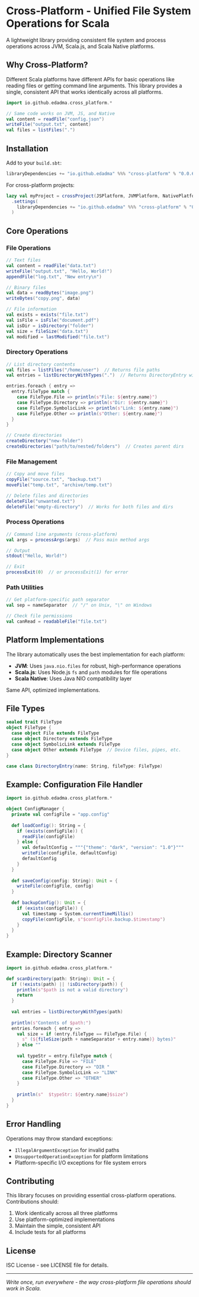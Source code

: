 # Cross-Platform - Unified File System Operations for Scala

A lightweight library providing consistent file system and process operations across JVM, Scala.js, and Scala Native platforms.

## Why Cross-Platform?

Different Scala platforms have different APIs for basic operations like reading files or getting command line arguments. This library provides a single, consistent API that works identically across all platforms.

```scala
import io.github.edadma.cross_platform.*

// Same code works on JVM, JS, and Native
val content = readFile("config.json")
writeFile("output.txt", content)
val files = listFiles(".")
```

## Installation

Add to your `build.sbt`:

```scala
libraryDependencies += "io.github.edadma" %%% "cross-platform" % "0.0.6"
```

For cross-platform projects:
```scala
lazy val myProject = crossProject(JSPlatform, JVMPlatform, NativePlatform)
  .settings(
    libraryDependencies += "io.github.edadma" %%% "cross-platform" % "0.0.6"
  )
```

## Core Operations

### File Operations
```scala
// Text files
val content = readFile("data.txt")
writeFile("output.txt", "Hello, World!")
appendFile("log.txt", "New entry\n")

// Binary files
val data = readBytes("image.png")
writeBytes("copy.png", data)

// File information
val exists = exists("file.txt")
val isFile = isFile("document.pdf")
val isDir = isDirectory("folder")
val size = fileSize("data.txt")
val modified = lastModified("file.txt")
```

### Directory Operations
```scala
// List directory contents
val files = listFiles("/home/user")  // Returns file paths
val entries = listDirectoryWithTypes(".")  // Returns DirectoryEntry with types

entries.foreach { entry =>
  entry.fileType match {
    case FileType.File => println(s"File: ${entry.name}")
    case FileType.Directory => println(s"Dir: ${entry.name}")
    case FileType.SymbolicLink => println(s"Link: ${entry.name}")
    case FileType.Other => println(s"Other: ${entry.name}")
  }
}

// Create directories
createDirectory("new-folder")
createDirectories("path/to/nested/folders")  // Creates parent dirs
```

### File Management
```scala
// Copy and move files
copyFile("source.txt", "backup.txt")
moveFile("temp.txt", "archive/temp.txt")

// Delete files and directories
deleteFile("unwanted.txt")
deleteFile("empty-directory")  // Works for both files and dirs
```

### Process Operations
```scala
// Command line arguments (cross-platform)
val args = processArgs(args)  // Pass main method args

// Output
stdout("Hello, World!")

// Exit
processExit(0)  // or processExit(1) for error
```

### Path Utilities
```scala
// Get platform-specific path separator
val sep = nameSeparator  // "/" on Unix, "\" on Windows

// Check file permissions
val canRead = readableFile("file.txt")
```

## Platform Implementations

The library automatically uses the best implementation for each platform:

- **JVM**: Uses `java.nio.files` for robust, high-performance operations
- **Scala.js**: Uses Node.js `fs` and `path` modules for file operations
- **Scala Native**: Uses Java NIO compatibility layer

Same API, optimized implementations.

## File Types

```scala
sealed trait FileType
object FileType {
  case object File extends FileType
  case object Directory extends FileType  
  case object SymbolicLink extends FileType
  case object Other extends FileType  // Device files, pipes, etc.
}

case class DirectoryEntry(name: String, fileType: FileType)
```

## Example: Configuration File Handler

```scala
import io.github.edadma.cross_platform.*

object ConfigManager {
  private val configFile = "app.config"
  
  def loadConfig(): String = {
    if (exists(configFile)) {
      readFile(configFile)
    } else {
      val defaultConfig = """{"theme": "dark", "version": "1.0"}"""
      writeFile(configFile, defaultConfig)
      defaultConfig
    }
  }
  
  def saveConfig(config: String): Unit = {
    writeFile(configFile, config)
  }
  
  def backupConfig(): Unit = {
    if (exists(configFile)) {
      val timestamp = System.currentTimeMillis()
      copyFile(configFile, s"$configFile.backup.$timestamp")
    }
  }
}
```

## Example: Directory Scanner

```scala
import io.github.edadma.cross_platform.*

def scanDirectory(path: String): Unit = {
  if (!exists(path) || !isDirectory(path)) {
    println(s"$path is not a valid directory")
    return
  }
  
  val entries = listDirectoryWithTypes(path)
  
  println(s"Contents of $path:")
  entries.foreach { entry =>
    val size = if (entry.fileType == FileType.File) {
      s" (${fileSize(path + nameSeparator + entry.name)} bytes)"
    } else ""
    
    val typeStr = entry.fileType match {
      case FileType.File => "FILE"
      case FileType.Directory => "DIR "
      case FileType.SymbolicLink => "LINK"
      case FileType.Other => "OTHER"
    }
    
    println(s"  $typeStr: ${entry.name}$size")
  }
}
```

## Error Handling

Operations may throw standard exceptions:
- `IllegalArgumentException` for invalid paths
- `UnsupportedOperationException` for platform limitations
- Platform-specific I/O exceptions for file system errors

## Contributing

This library focuses on providing essential cross-platform operations. Contributions should:

1. Work identically across all three platforms
2. Use platform-optimized implementations
3. Maintain the simple, consistent API
4. Include tests for all platforms

## License

ISC License - see LICENSE file for details.

---

*Write once, run everywhere - the way cross-platform file operations should work in Scala.*